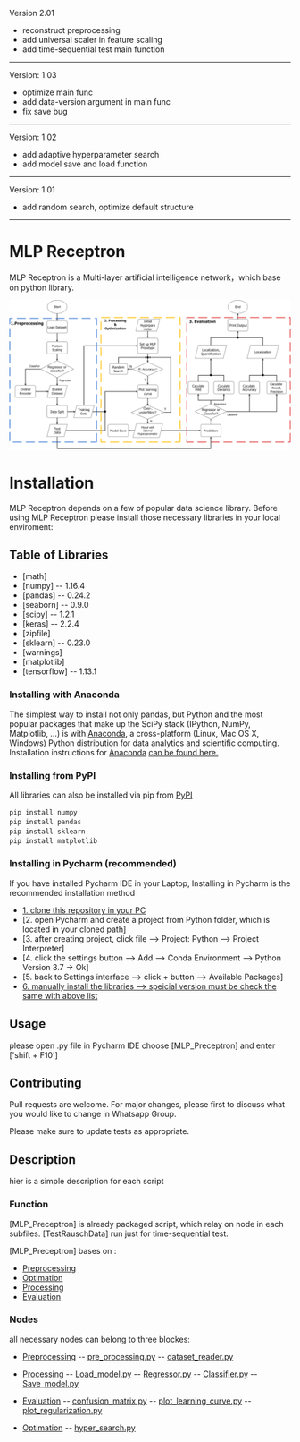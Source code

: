 Version 2.01
- reconstruct preprocessing
- add universal scaler in feature scaling
- add time-sequential test main function
----------------------------------------
Version: 1.03
- optimize main func
- add data-version argument in main func
- fix save bug
----------------------------------------
Version: 1.02
- add adaptive hyperparameter search
- add model save and load function
----------------------------------------
Version: 1.01
- add random search, optimize default structure
----------------------------------------
# MLP Receptron
MLP Receptron is a Multi-layer artificial intelligence network，which base on python library.

![integrated flow chart](https://github.com/Cc-bugwriter/ARP_LBF/blob/master/ARP_Programm_Prozess.png)

# Installation
MLP Receptron depends on a few of popular data science library. 
Before using MLP Receptron please install those necessary libraries in your local enviroment:
## Table of Libraries
- [math]
- [numpy] -- 1.16.4
- [pandas] -- 0.24.2
- [seaborn] -- 0.9.0
- [scipy] -- 1.2.1
- [keras] -- 2.2.4
- [zipfile]
- [sklearn] -- 0.23.0
- [warnings]
- [matplotlib]
- [tensorflow] -- 1.13.1

### Installing with Anaconda
The simplest way to install not only pandas, but Python and the most popular packages that make up the SciPy stack (IPython, NumPy, Matplotlib, …) is with [Anaconda](https://www.anaconda.com/distribution/), a cross-platform (Linux, Mac OS X, Windows) Python distribution for data analytics and scientific computing.
Installation instructions for [Anaconda](https://www.anaconda.com/distribution/) [can be found here.](https://docs.continuum.io/anaconda/install/)

### Installing from PyPI
All libraries can also be installed via pip from [PyPI](https://pypi.org/)
```bash
pip install numpy
pip install pandas
pip install sklearn
pip install matplotlib
```

### Installing in Pycharm (recommended)
If you have installed Pycharm IDE in your Laptop, Installing in Pycharm is the recommended installation method
- [1. clone this repository in your PC](https://github.com/Cc-bugwriter/ARP_LBF.git)
- [2. open Pycharm and create a project from Python folder, which is located in your cloned path]
- [3. after creating project, click file --> Project: Python --> Project Interpreter]
- [4. click the settings button --> Add --> Conda Environment --> Python Version 3.7 -> Ok]
- [5. back to Settings interface --> click  +  button --> Available Packages]
- [6. manually install the libraries --> speicial version must be check the same with above list ](#TableofLibraries)

## Usage
please open .py file in Pycharm IDE
choose [MLP_Preceptron] and enter ['shift + F10']

## Contributing
Pull requests are welcome. For major changes, please first to discuss what you would like to change in Whatsapp Group.

Please make sure to update tests as appropriate.

## Description
hier is a simple description for each script
### Function
[MLP_Preceptron] is already packaged script, which relay on node in each subfiles.
[TestRauschData] run just for time-sequential test.

[MLP_Preceptron] bases on :
- [Preprocessing](https://github.com/Cc-bugwriter/ARP_LBF/tree/master/Python/Preprocessing)
- [Optimation](https://github.com/Cc-bugwriter/ARP_LBF/tree/master/Python/Optimation)
- [Processing](https://github.com/Cc-bugwriter/ARP_LBF/tree/master/Python/Processing)
- [Evaluation](https://github.com/Cc-bugwriter/ARP_LBF/tree/master/Python/Evaluation)

### Nodes
all necessary nodes can belong to three blockes:
- [Preprocessing](https://github.com/Cc-bugwriter/ARP_LBF/tree/master/Python/Preprocessing)
-- [pre_processing.py](https://github.com/Cc-bugwriter/ARP_LBF/blob/master/Python/Preprocessing/pre_processing.py)
-- [dataset_reader.py](https://github.com/Cc-bugwriter/ARP_LBF/blob/master/Python/Preprocessing/dataset_reader.py)

- [Processing](https://github.com/Cc-bugwriter/ARP_LBF/tree/master/Python/Processing)
-- [Load_model.py](https://github.com/Cc-bugwriter/ARP_LBF/blob/master/Python/Processing/Load_model.py)
-- [Regressor.py](https://github.com/Cc-bugwriter/ARP_LBF/blob/master/Python/Processing/Regressor.py)
-- [Classifier.py](https://github.com/Cc-bugwriter/ARP_LBF/blob/master/Python/Processing/Classifier.py)
-- [Save_model.py](https://github.com/Cc-bugwriter/ARP_LBF/blob/master/Python/Processing/Save_model.py)

- [Evaluation](https://github.com/Cc-bugwriter/ARP_LBF/tree/master/Python/Evaluation)
-- [confusion_matrix.py](https://github.com/Cc-bugwriter/ARP_LBF/blob/master/Python/Evaluation/confusion_matrix.py)
-- [plot_learning_curve.py](https://github.com/Cc-bugwriter/ARP_LBF/blob/master/Python/Evaluation/plot_learning_curve.py)
-- [plot_regularization.py](https://github.com/Cc-bugwriter/ARP_LBF/blob/master/Python/Evaluation/plot_regularization.py)

- [Optimation](https://github.com/Cc-bugwriter/ARP_LBF/tree/master/Python/Optimation)
-- [hyper_search.py](https://github.com/Cc-bugwriter/ARP_LBF/blob/master/Python/Optimation/hyper_search.py)
